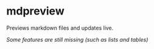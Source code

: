 # mdpreview
Previews markdown files and updates live.

_Some features are still missing (such as lists and tables)_

